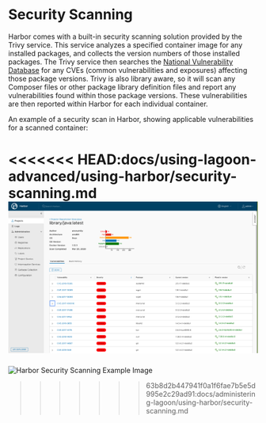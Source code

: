 # Security Scanning

Harbor comes with a built-in security scanning solution provided by the Trivy service. This service analyzes a specified container image for any installed packages, and collects the version numbers of those installed packages. The Trivy service then searches the [National Vulnerability Database](https://nvd.nist.gov/) for any CVEs \(common vulnerabilities and exposures\) affecting those package versions. Trivy is also library aware, so it will scan any Composer files or other package library definition files and report any vulnerabilities found within those package versions. These vulnerabilities are then reported within Harbor for each individual container.

An example of a security scan in Harbor, showing applicable vulnerabilities for a scanned container:

<<<<<<< HEAD:docs/using-lagoon-advanced/using-harbor/security-scanning.md
![Harbor Security Scanning Example Image](../../images/scanning_image_1.png)
=======
![Harbor Security Scanning Example Image](scanning_image_1.png)
>>>>>>> 63b8d2b447941f0a1f6fae7b5e5d995e2c29ad91:docs/administering-lagoon/using-harbor/security-scanning.md
